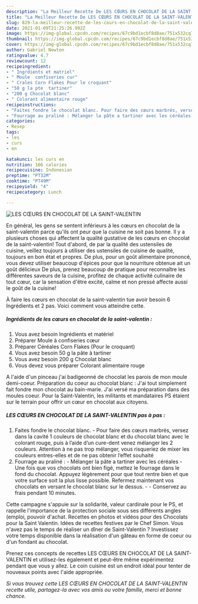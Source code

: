 ```yaml
---
description: "La Meilleur Recette De LES CŒURS EN CHOCOLAT DE LA SAINT-VALENTIN"
title: "La Meilleur Recette De LES CŒURS EN CHOCOLAT DE LA SAINT-VALENTIN"
slug: 829-la-meilleur-recette-de-les-cours-en-chocolat-de-la-saint-valentin
date: 2021-01-09T21:25:26.992Z
image: https://img-global.cpcdn.com/recipes/67c9bd1ecbf8d8ae/751x532cq70/les-coeurs-en-chocolat-de-la-saint-valentin-photo-principale-de-la-recette.jpg
thumbnail: https://img-global.cpcdn.com/recipes/67c9bd1ecbf8d8ae/751x532cq70/les-coeurs-en-chocolat-de-la-saint-valentin-photo-principale-de-la-recette.jpg
cover: https://img-global.cpcdn.com/recipes/67c9bd1ecbf8d8ae/751x532cq70/les-coeurs-en-chocolat-de-la-saint-valentin-photo-principale-de-la-recette.jpg
author: Gabriel Newton
ratingvalue: 4.7
reviewcount: 12
recipeingredient:
- " Ingrdients et matriel"
- " Moule  confiseries cur"
- " Crales Corn Flakes Pour le croquant"
- "50 g la pte  tartiner"
- "200 g Chocolat blanc"
- " Colorant alimentaire rouge"
recipeinstructions:
- "Faites fondre le chocolat blanc. Pour faire des cœurs marbrés, versez dans la cavité 1 couleurs de chocolat blanc et du chocolat blanc avec le colorant rouge, puis à l’aide d’un cure-dent venez mélanger les 2 couleurs. Attention à ne pas trop mélanger, vous risqueriez de mixer les couleurs entres-elles et de ne pas obtenir l’effet souhaité"
- "Fourrage au praliné : Mélanger la pâte a tartiner avec les céréales  Une fois que vos chocolats ont bien figé, mettez le fourrage dans le fond du chocolat. Appuyez légèrement pour que tout rentre bien et que votre surface soit la plus lisse possible. Refermez maintenant vos chocolats en versant le chocolat blanc sur le dessus.  Conservez au frais pendant 10 minutes."
categories:
- Resep
tags:
- les
- curs
- en

katakunci: les curs en 
nutrition: 166 calories
recipecuisine: Indonesian
preptime: "PT32M"
cooktime: "PT49M"
recipeyield: "4"
recipecategory: Lunch

---
```



![LES CŒURS EN CHOCOLAT DE LA SAINT-VALENTIN](https://img-global.cpcdn.com/recipes/67c9bd1ecbf8d8ae/751x532cq70/les-coeurs-en-chocolat-de-la-saint-valentin-photo-principale-de-la-recette.jpg)

En général, les gens se sentent inférieurs à les cœurs en chocolat de la saint-valentin parce qu'ils ont peur que la cuisine ne soit pas bonne. Il y a plusieurs choses qui affectent la qualité gustative de les cœurs en chocolat de la saint-valentin! Tout d'abord, de par la qualité des ustensiles de cuisine, veillez toujours à utiliser des ustensiles de cuisine de qualité, toujours en bon état et propres. De plus, pour un goût alimentaire prononcé, vous devez utiliser beaucoup d'épices pour que la nourriture obtenue ait un goût délicieux De plus, prenez beaucoup de pratique pour reconnaître les différentes saveurs de la cuisine, profitez de chaque activité culinaire de tout cœur, car la sensation d'être excité, calme et non pressé affecte aussi le goût de la cuisine!

<!--inarticleads1-->

À faire les cœurs en chocolat de la saint-valentin tue avoir besoin 6 Ingrédients et 2 pas. Voici comment vous atteindre cette.

##### Ingrédients de les cœurs en chocolat de la saint-valentin :

1. Vous avez besoin  Ingrédients et matériel
1. Préparer  Moule à confiseries cœur
1. Préparer  Céréales Corn Flakes (Pour le croquant)
1. Vous avez besoin 50 g la pâte à tartiner
1. Vous avez besoin 200 g Chocolat blanc
1. Vous devez vous préparer  Colorant alimentaire rouge


A l&#39;aide d&#39;un pinceau j&#39;ai badigeonné de chocolat les parois de mon moule demi-coeur. Préparation du coeur au chocolat blanc : J&#39;ai tout simplement fait fondre mon chocolat au bain-marie. J&#39;ai versé ma préparation dans des moules coeur. Pour la Saint-Valentin, les militants et mandataires PS étaient sur le terrain pour offrir un cœur en chocolat aux citoyens. 

<!--inarticleads2-->

##### LES CŒURS EN CHOCOLAT DE LA SAINT-VALENTIN pas à pas :

1. Faites fondre le chocolat blanc. - Pour faire des cœurs marbrés, versez dans la cavité 1 couleurs de chocolat blanc et du chocolat blanc avec le colorant rouge, puis à l’aide d’un cure-dent venez mélanger les 2 couleurs. Attention à ne pas trop mélanger, vous risqueriez de mixer les couleurs entres-elles et de ne pas obtenir l’effet souhaité
1. Fourrage au praliné : - Mélanger la pâte a tartiner avec les céréales  - Une fois que vos chocolats ont bien figé, mettez le fourrage dans le fond du chocolat. Appuyez légèrement pour que tout rentre bien et que votre surface soit la plus lisse possible. Refermez maintenant vos chocolats en versant le chocolat blanc sur le dessus. -  - Conservez au frais pendant 10 minutes.


Cette campagne s&#39;appuie sur la solidarité, valeur cardinale pour le PS, et rappelle l&#39;importance de la protection sociale sous ses différents angles (emploi, pouvoir d&#39;achat. Recettes en photos et vidéos pour des Chocolats pour la Saint Valentin. Idées de recettes festives par le Chef Simon. Vous n&#39;avez pas le temps de réaliser un dîner de Saint-Valentin ? Investissez votre temps disponible dans la réalisation d&#39;un gâteau en forme de coeur ou d&#39;un fondant au chocolat. 

<!--inarticleads1-->

<p>
Prenez ces concepts de recettes LES CŒURS EN CHOCOLAT DE LA SAINT-VALENTIN et utilisez-les également et peut-être même expérimentez pendant que vous y allez. Le coin cuisine est un endroit idéal pour tenter de nouveaux points avec l'aide appropriée.
</p>

<p>
<i>Si vous trouvez cette LES CŒURS EN CHOCOLAT DE LA SAINT-VALENTIN recette utile, partagez-la avec vos amis ou votre famille, merci et bonne chance.</i>
</p>
